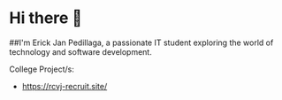# Hi there 👋


##I'm Erick Jan Pedillaga, a passionate IT student exploring the world of technology and software development.

College Project/s:
-  https://rcvj-recruit.site/

